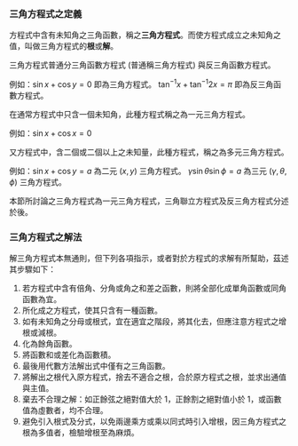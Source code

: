 ### 三角方程式之定義
方程式中含有未知角之三角函數，稱之**三角方程式**。而使方程式成立之未知角之值，叫做三角方程式的**根**或**解**。

三角方程式普通分三角函數方程式 (普通稱三角方程式) 與反三角函數方程式。

例如：$\sin x+\cos y=0$ 即為三角方程式。
    $\tan^{-1}x+\tan^{-1}2x=\pi$ 即為反三角函數方程式。
    
在通常方程式中只含一個未知角，此種方程式稱之為一元三角方程式。

例如：$\sin x+\cos x=0$

又方程式中，含二個或二個以上之未知量，此種方程式，稱之為多元三角方程式。

例如：$\sin x+\cos y=a$ 為二元 $(x,y)$ 三角方程式。
    $\gamma\sin\theta\sin\phi=a$ 為三元 $(\gamma,\theta,\phi)$ 三角方程式。
    
本節所討論之三角方程式為一元三角方程式，三角聯立方程式及反三角方程式分述於後。

### 三角方程式之解法
解三角方程式本無通則，但下列各項指示，或者對於方程式的求解有所幫助，茲述其步驟如下：

1. 若方程式中含有倍角、分角或角之和差之函數，則將全部化成單角函數或同角函數為宜。
2. 所化成之方程式，使其只含有一種函數。
3. 如有未知角之分母或根式，宜在適宜之階段，將其化去，但應注意方程式之增根或減根。
4. 化為餘角函數。
5. 將函數和或差化為函數積。
6. 最後用代數方法解出式中僅有之三角函數。
7. 將解出之根代入原方程式，捨去不適合之根，合於原方程式之根，並求出通值與主值。
8. 棄去不合理之解：如正餘弦之絕對值大於 1，正餘割之絕對值小於 1，或函數值為虛數者，均不合理。
9. 避免引入根式及分式，以免兩邊乘方或乘以同式時引入增根，因三角方程式之根為多值者，檢驗增根至為麻煩。
